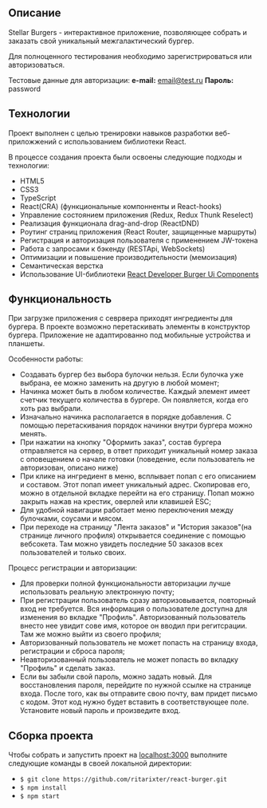 ## Описание

Stellar Burgers - интерактивное приложение, позволяющее собрать и заказать свой уникальный межгалактический бургер.

Для полноценного тестирования необходимо зарегистрироваться или авторизоваться.

Тестовые данные для авторизации:
**e-mail:** email@test.ru
**Пароль:** password

## Технологии

Проект выполнен с целью тренировки навыков разработки веб-приложжений с использованием библиотеки React. 

В процессе создания проекта были освоены следующие подходы и технологии:

- HTML5
- CSS3
- TypeScript
- React(CRA) (функциональные компонненты и React-hooks)
- Управление состоянием приложения (Redux, Redux Thunk Reselect)
- Реализация функционала drag-and-drop (ReactDND)
- Роутинг страниц приложения (React Router, защищенные маршруты)
- Регистрация и авторизация пользователя с применением JW-токена
- Работа с запросами к бэкенду (RESTApi, WebSockets) 
- Оптимизации и повышение производительности (мемоизация)
- Семантическая верстка
- Использование UI-библиотеки [React Developer Burger Ui Components](https://yandex-praktikum.github.io/react-developer-burger-ui-components/docs/)

## Функциональность

При загрузке приложения с севрвера приходят ингредиенты для бургера. В проекте возможно перетаскивать элементы в конструктор бургера. Приложение не адаптированно под мобильные устройства и планшеты.

Особенности работы:

- Создавать бургер без выбора булочки нельзя. Если булочка уже выбрана, ее можно заменить на другую в любой момент;
- Начинка может быть в любом количестве. Каждый элемент имеет счетчик текущего количества в бургере. Он появляется, когда его хоть раз выбрали.
- Изначально начинка располагается в порядке добавления. С помощью перетаскивания порядок начинки внутри бургера можно менять.
- При нажатии на кнопку "Оформить заказ", состав бургера отправляется на сервер, в ответ приходит уникальный номер заказа с оповещением о начале готовки (поведение, если пользователь не авторизован, описано ниже)
- При клике на ингредиент в меню, всплывает попап с его описанием и составом. Этот попап имеет уникальный адрес. Скопировав его, можно в отдельной вкладке перейти на его страницу. Попап можно закрыть нажав на крестик, оверлей или клавишей ESC;
- Для удобной навигации работает меню переключения между булочками, соусами и мясом.
- При переходе на страницу "Лента заказов" и "История заказов"(на странице личного профиля) открывается соединение с помощью вебсокета. Там можно увидеть последние 50 заказов всех пользователей и только своих.

Процесс регистрации и авторизации:

- Для проверки полной функциональности авторизации лучше использовать реальную электронную почту;
- При регистрации пользователь сразу авторизовывается, повторный вход не требуется. Вся информация о пользователе доступна для изменения во вкладке "Профиль". Авторизованный пользователь внесто нее увидит сове имя, которое он вводил при регитсрации. Там же можно выйти из своего профиля;
- Авторизованный пользователь не может попасть на страницу входа, регистрации и сброса пароля;
- Неавторизованный пользователь не может попасть во вкладку "Профиль" и сделать заказ.
- Если вы забыли свой пароль, можно задать новый. Для восстановления пароля, перейдите по нужной ссылке на странице входа. После того, как вы отправите свою почту, вам придет письмо с кодом. Этот код нужно будет вставить в соответствующее поле. Установите новый пароль и произведите вход.


## Сборка проекта

Чтобы собрать и запустить проект на [localhost:3000](http://localhost:3000) выполните следующие команды в своей локальной директории:

- `$ git clone https://github.com/ritarixter/react-burger.git`
- `$ npm install`
- `$ npm start`
